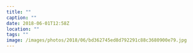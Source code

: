 ```yaml
---
title: ""
caption: ""
date: 2018-06-01T12:58Z
location: ""
tags: ""
image: /images/photos/2018/06/bd362745ed8d792291c88c3680900e79.jpg
---
```

